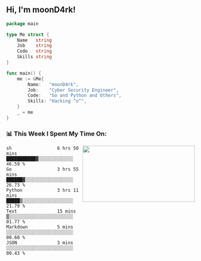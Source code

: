 <h2> Hi, I'm moonD4rk!</h2>

```go
package main

type Me struct {
	Name   string
	Job    string
	Code   string
	Skills string
}

func main() {
	me := &Me{
		Name:   "moonD4rk",
		Job:    "Cyber Security Engineer",
		Code:   "Go and Python and Others",
		Skills: "Hacking ^o^",
	}
	_ = me
}
```

<h3>📊 This Week I Spent My Time On:</h3>
<img align='right' src="https://github-readme-stats.vercel.app/api?username=moond4rk&show_icons=true&theme=radical", width="300" height="150">

<!--START_SECTION:waka-->

```text
sh                 6 hrs 50 mins   ███████████▓░░░░░░░░░░░░░   46.59 %
Go                 3 hrs 55 mins   ██████▓░░░░░░░░░░░░░░░░░░   26.73 %
Python             3 hrs 11 mins   █████▒░░░░░░░░░░░░░░░░░░░   21.79 %
Text               15 mins         ▒░░░░░░░░░░░░░░░░░░░░░░░░   01.77 %
Markdown           5 mins          ░░░░░░░░░░░░░░░░░░░░░░░░░   00.60 %
JSON               3 mins          ░░░░░░░░░░░░░░░░░░░░░░░░░   00.43 %
```

<!--END_SECTION:waka-->

